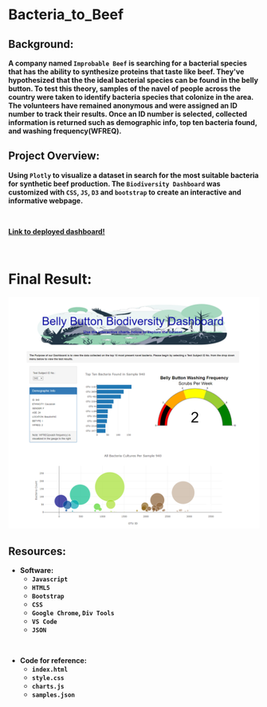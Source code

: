 # Bacteria_to_Beef

## Background: 

<b>

A company named `Improbable Beef` is searching for a bacterial species that has the ability to synthesize proteins that taste like beef. They've hypothesized that the the ideal bacterial species can be found in the belly button. To test this theory, samples of the navel of people across the country were taken to identify bacteria species that colonize in the area. The volunteers have remained anonymous and were assigned an ID number to track their results. Once an ID number is selected, collected information is returned such as demographic info, top ten bacteria found, and washing frequency(WFREQ).


<b/>

## Project Overview:

<b>

Using `Plotly` to visualize a dataset in search for the most suitable bacteria for synthetic beef production. The `Biodiversity Dashboard` was customized with `CSS`, `JS`, `D3` and `bootstrap` to create an interactive and informative webpage.


<br>

[Link to deployed dashboard!](https://brotherscodes.github.io/Biodiversity_with_Plotly/)

<b/>

<br>

# Final Result:

<p align=center>
<img src=Images/complete_dashboard.png>

## Resources:

- Software:
    - `Javascript`
    - `HTML5`
    - `Bootstrap`
    - `CSS`
    - `Google Chrome`, `Div Tools`
    - `VS Code`
    - `JSON`

<br>

- Code for reference:
    - `index.html`
    - `style.css`
    - `charts.js`
    - `samples.json`

<br>